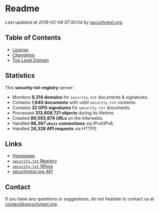 # Readme

_Last updated at 2019-02-08 07:30:04 by [securitytext.org](https://securitytext.org)._

## Table of Contents

* [License](LICENSE.md)
* [Changelog](CHANGELOG.md)
* [Top Level Domain](TLD.md)

## Statistics

This **security-txt-registry** server:

* Monitors **9,314 domains** for `security.txt` documents & signatures.
* Contains **1,640 documents** with valid `security.txt` contents.
* Contains **32 GPG signatures** for `security.txt` documents.
* Processed **313,608,721 objects** during its lifetime.
* Crawled **89,593,874 URLs** on the Interwebs.
* Handled **88,367 `whois` connections** via IPv4/IPv6.
* Handled **24,328 API requests** via HTTPS.

## Links

* [Homepage](https://securitytext.org)
* [`security.txt` Registry](https://registry.securitytext.org)
* [`security.txt` Whois](https://whois.securitytext.org)
* [securitytext.org API](https://api.securitytext.org)

## Contact

If you have any questions or suggestions, do not hesitate to contact us at contact@securitytext.org.
